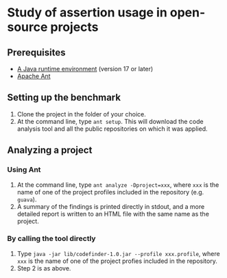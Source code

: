 Study of assertion usage in open-source projects
================================================

Prerequisites
-------------

- [A Java runtime environment](https://openjdk.org/) (version 17 or later)
- [Apache Ant](https://ant.apache.org/)

Setting up the benchmark
------------------------

1. Clone the project in the folder of your choice.
2. At the command line, type `ant setup`. This will download the code analysis
   tool and all the public repositories on which it was applied.

Analyzing a project
-------------------

### Using Ant

1. At the command line, type `ant analyze -Dproject=xxx`, where `xxx` is the
   name of one of the project profiles included in the repository (e.g.
   `guava`).
2. A summary of the findings is printed directly in stdout, and a more detailed
   report is written to an HTML file with the same name as the project.

### By calling the tool directly

1. Type `java -jar lib/codefinder-1.0.jar --profile xxx.profile`, where `xxx`
   is the name of one of the project profies included in the repository.
2. Step 2 is as above.
